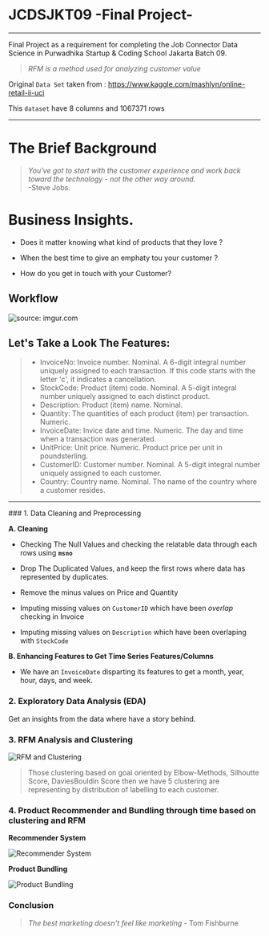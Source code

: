 # JCDSJKT09 -Final Project-
<hr>

Final Project as a requirement for completing the Job Connector Data Science in Purwadhika Startup & Coding School Jakarta Batch 09.

> *RFM is a method used for analyzing customer value*

Original `Data Set` taken from : https://www.kaggle.com/mashlyn/online-retail-ii-uci

This `dataset` have 8 columns and 1067371 rows
<hr>

# The Brief Background

>*You've got to start with the customer experience and work back toward the technology - not the other way around.*
<br>-Steve Jobs.

# Business Insights.

- Does it matter knowing what kind of products that they love ?

- When the best time to give an emphaty tou your customer ?

- How do you get in touch with your Customer?


## Workflow

<img src="https://i.imgur.com/1jrJj0xh.png" title="source: imgur.com"/>


## Let's Take a Look The Features:

> - InvoiceNo: Invoice number. Nominal. A 6-digit integral number uniquely assigned to each transaction. If this code starts with the letter 'c', it indicates a cancellation.
> - StockCode: Product (item) code. Nominal. A 5-digit integral number uniquely assigned to each distinct product.
> - Description: Product (item) name. Nominal.
> - Quantity: The quantities of each product (item) per transaction. Numeric.
> - InvoiceDate: Invice date and time. Numeric. The day and time when a transaction was generated.
> - UnitPrice: Unit price. Numeric. Product price per unit in poundsterling.
> - CustomerID: Customer number. Nominal. A 5-digit integral number uniquely assigned to each customer.
> - Country: Country name. Nominal. The name of the country where a customer resides.
<hr>
### 1. Data Cleaning and Preprocessing

**A. Cleaning** 

- Checking The Null Values and checking the relatable data through each rows using **`msno`**

- Drop The Duplicated Values, and keep the first rows where data has represented by duplicates.

- Remove the minus values on Price and Quantity

- Imputing missing values on `CustomerID` which have been *overlap* checking in Invoice

- Imputing missing values on `Description` which have been overlaping with `StockCode`

**B. Enhancing Features to Get Time Series Features/Columns**

- We have an `InvoiceDate` disparting its features to get a month, year, hour, days, and week.

### 2. Exploratory Data Analysis (EDA)

Get an insights from the data where have a story behind.

### 3. RFM Analysis and Clustering

![RFM and Clustering](https://user-images.githubusercontent.com/61248667/92995376-40570680-f52d-11ea-8926-f479f36a527d.png)

> Those clustering based on goal oriented by Elbow-Methods, Silhoutte Score, DaviesBouldin Score then we have 5 clustering are representing by distribution of labelling to each customer.

### 4. Product Recommender and Bundling through time based on clustering and RFM

**Recommender System**

![Recommender System](https://user-images.githubusercontent.com/61248667/92995446-ff132680-f52d-11ea-81f4-d8149db0b1f4.png)

**Product Bundling**

![Product Bundling](https://user-images.githubusercontent.com/61248667/92995477-3e417780-f52e-11ea-959e-9d334af4e2e7.png)


### Conclusion

> *The best marketing doesn't feel like marketing* - Tom Fishburne
